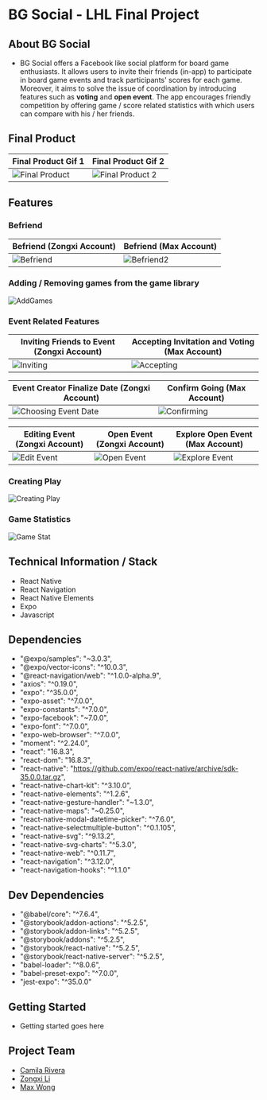 # BG Social - LHL Final Project


## About BG Social

- BG Social offers a Facebook like social platform for board game enthusiasts. It allows users to invite their friends (in-app) to participate in board game events and track participants' scores for each game. Moreover, it aims to solve the issue of coordination by introducing features such as **voting** and **open event**. The app encourages friendly competition by offering game / score related statistics with which users can compare with his / her friends. 

## Final Product
|Final Product Gif 1| Final Product Gif 2 |
|---|---|
|![Final Product](https://github.com/MaxWong03/BGSocial/blob/master/docs/final-product-1.gif)|![Final Product 2](docs/final-product-2.gif)

## Features

### Befriend
|Befriend (Zongxi Account)| Befriend (Max Account)|
|---|---|
|![Befriend](docs/add-friend.gif)|![Befriend2](docs/add-friend-2.gif)

### Adding / Removing games from the game library 
![AddGames](docs/add-game.gif)

### Event Related Features
|Inviting Friends to Event (Zongxi Account)|Accepting Invitation and Voting (Max Account)|
|---|---|
|![Inviting](docs/invite-friend.gif)|![Accepting](docs/accept-invite.gif)

|Event Creator Finalize Date (Zongxi Account)|Confirm Going (Max Account)|
|---|---|
|![Choosing Event Date](docs/choose-date.gif) | ![Confirming](docs/confirm-going.gif)

|Editing Event (Zongxi Account)|Open Event (Zongxi Account)| Explore Open Event (Max Account)|
|---|---|---|
|![Edit Event](docs/edit-event.gif)|![Open Event](docs/open-event.gif)|![Explore Event](docs/explore.gif)


### Creating Play
![Creating Play](docs/create-play.gif)

### Game Statistics
![Game Stat](docs/game-stat.gif)
  
## Technical Information / Stack
- React Native
- React Navigation
- React Native Elements
- Expo
- Javascript

## Dependencies

- "@expo/samples": "~3.0.3",
- "@expo/vector-icons": "^10.0.3",
- "@react-navigation/web": "^1.0.0-alpha.9",
- "axios": "^0.19.0",
- "expo": "^35.0.0",
- "expo-asset": "^7.0.0",
- "expo-constants": "^7.0.0",
- "expo-facebook": "~7.0.0",
- "expo-font": "^7.0.0",
- "expo-web-browser": "^7.0.0",
- "moment": "^2.24.0",
- "react": "16.8.3",
- "react-dom": "16.8.3",
- "react-native": "https://github.com/expo/react-native/archive/sdk-35.0.0.tar.gz",
- "react-native-chart-kit": "^3.10.0",
- "react-native-elements": "^1.2.6",
- "react-native-gesture-handler": "~1.3.0",
- "react-native-maps": "~0.25.0",
- "react-native-modal-datetime-picker": "^7.6.0",
- "react-native-selectmultiple-button": "^0.1.105",
- "react-native-svg": "^9.13.2",
- "react-native-svg-charts": "^5.3.0",
- "react-native-web": "^0.11.7",
- "react-navigation": "^3.12.0",
- "react-navigation-hooks": "^1.1.0"

## Dev Dependencies

- "@babel/core": "^7.6.4",
- "@storybook/addon-actions": "^5.2.5",
- "@storybook/addon-links": "^5.2.5",
- "@storybook/addons": "^5.2.5",
- "@storybook/react-native": "^5.2.5",
- "@storybook/react-native-server": "^5.2.5",
- "babel-loader": "^8.0.6",
- "babel-preset-expo": "^7.0.0",
- "jest-expo": "^35.0.0"

## Getting Started

* Getting started goes here

## Project Team

- [Camila Rivera](https://github.com/CamilaRivera)
- [Zongxi Li](https://github.com/zongxili)
- [Max Wong](https://github.com/MaxWong03)

